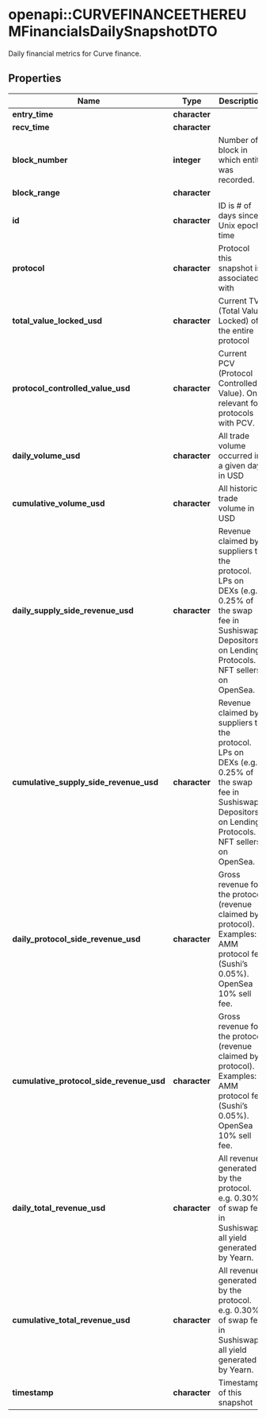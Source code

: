 # openapi::CURVEFINANCEETHEREUMFinancialsDailySnapshotDTO

Daily financial metrics for Curve finance.

## Properties
Name | Type | Description | Notes
------------ | ------------- | ------------- | -------------
**entry_time** | **character** |  | [optional] 
**recv_time** | **character** |  | [optional] 
**block_number** | **integer** | Number of block in which entity was recorded. | [optional] 
**block_range** | **character** |  | [optional] 
**id** | **character** | ID is # of days since Unix epoch time | [optional] 
**protocol** | **character** | Protocol this snapshot is associated with | [optional] 
**total_value_locked_usd** | **character** | Current TVL (Total Value Locked) of the entire protocol | [optional] 
**protocol_controlled_value_usd** | **character** | Current PCV (Protocol Controlled Value). Only relevant for protocols with PCV. | [optional] 
**daily_volume_usd** | **character** | All trade volume occurred in a given day, in USD | [optional] 
**cumulative_volume_usd** | **character** | All historical trade volume in USD | [optional] 
**daily_supply_side_revenue_usd** | **character** | Revenue claimed by suppliers to the protocol. LPs on DEXs (e.g. 0.25% of the swap fee in Sushiswap). Depositors on Lending Protocols. NFT sellers on OpenSea. | [optional] 
**cumulative_supply_side_revenue_usd** | **character** | Revenue claimed by suppliers to the protocol. LPs on DEXs (e.g. 0.25% of the swap fee in Sushiswap). Depositors on Lending Protocols. NFT sellers on OpenSea. | [optional] 
**daily_protocol_side_revenue_usd** | **character** | Gross revenue for the protocol (revenue claimed by protocol). Examples: AMM protocol fee (Sushi’s 0.05%). OpenSea 10% sell fee. | [optional] 
**cumulative_protocol_side_revenue_usd** | **character** | Gross revenue for the protocol (revenue claimed by protocol). Examples: AMM protocol fee (Sushi’s 0.05%). OpenSea 10% sell fee. | [optional] 
**daily_total_revenue_usd** | **character** | All revenue generated by the protocol. e.g. 0.30% of swap fee in Sushiswap, all yield generated by Yearn. | [optional] 
**cumulative_total_revenue_usd** | **character** | All revenue generated by the protocol. e.g. 0.30% of swap fee in Sushiswap, all yield generated by Yearn. | [optional] 
**timestamp** | **character** | Timestamp of this snapshot | [optional] 


